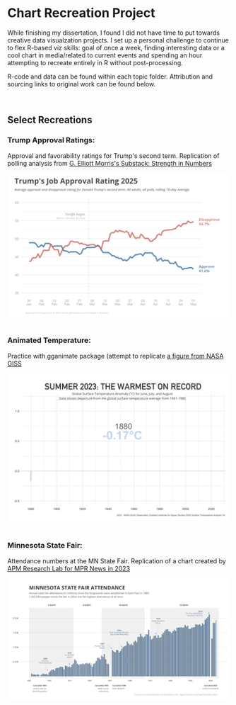 # Chart Recreation Project
While finishing my dissertation, I found I did not have time to put towards creative data visualzation projects. I set up a personal challenge to continue to flex R-based viz skills: goal of once a week, finding interesting data or a cool chart in media/related to current events and spending an hour attempting to recreate entirely in R without post-processing. 

R-code and data can be found within each topic folder. Attribution and sourcing links to original work can be found below. 

<br>

## Select Recreations

### Trump Approval Ratings:

Approval and favorability ratings for Trump's second term. Replication of polling analysis from [G. Elliott Morris's Substack: Strength in Numbers](https://www.gelliottmorris.com/)

<img src="https://github.com/makuhs/Chart-Recreation-Project/blob/main/approvalRatings/trumpApprovalRatings.png" width="850">

<br>
<br>

### Animated Temperature: 

Practice with gganimate package (attempt to replicate [a figure from NASA GISS](https://earthobservatory.nasa.gov/images/151831/summer-2023-was-the-hottest-on-record)

<img src="https://github.com/makuhs/Chart-Recreation-Project/blob/main/animateTemp/time_series.gif" width="900">

<br>
<br>

### Minnesota State Fair:

Attendance numbers at the MN State Fair. Replication of a chart created by [APM Research Lab for MPR News in 2023](https://www.datawrapper.de/_/qycvI/) 

<img src="https://github.com/makuhs/Chart-Recreation-Project/blob/main/stateFair/totalAttendance.jpeg" width="850">
